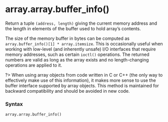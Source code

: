 # array.array.buffer_info()

Return a tuple `(address, length)` giving the current memory address and the length in elements of the buffer used to hold array’s contents.

The size of the memory buffer in bytes can be computed as `array.buffer_info()[1] * array.itemsize`. This is occasionally useful when working with low-level (and inherently unsafe) I/O interfaces that require memory addresses, such as certain `ioctl()` operations. The returned numbers are valid as long as the array exists and no length-changing operations are applied to it.

?> When using array objects from code written in C or C++ (the only way to effectively make use of this information), it makes more sense to use the buffer interface supported by array objects. This method is maintained for backward compatibility and should be avoided in new code.

### Syntax

```python
array.array.buffer_info()
```